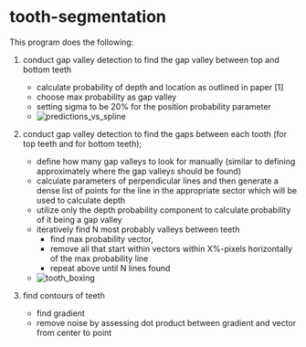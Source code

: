 # tooth-segmentation
This program does the following:
1. conduct gap valley detection to find the gap valley between top and bottom teeth
    - calculate probability of depth and location as outlined in paper [1]
    - choose max probability as gap valley
    - setting sigma to be 20% for the position probability parameter
    - ![predictions_vs_spline](https://user-images.githubusercontent.com/10381896/37637560-d1b405ee-2bde-11e8-9d63-f04147291601.png)

2. conduct gap valley detection to find the gaps between each tooth (for top teeth and for bottom teeth);
    - define how many gap valleys to look for manually (similar to defining approximately where the gap valleys should be found)
    - calculate parameters of perpendicular lines and then generate a dense list of points for the line in the appropriate sector which will be used to calculate depth
    - utilize only the depth probability component to calculate probability of it being a gap valley
    - iteratively find N most probably valleys between teeth
        - find max probability vector,
        - remove all that start within vectors within X%-pixels horizontally of the max probability line
        - repeat above until N lines found
    - ![tooth_boxing](https://user-images.githubusercontent.com/10381896/37637558-d19ee40c-2bde-11e8-841b-d90767aa18f4.png)

3. find contours of teeth
    - find gradient
    - remove noise by assessing dot product between gradient and vector from center to point
